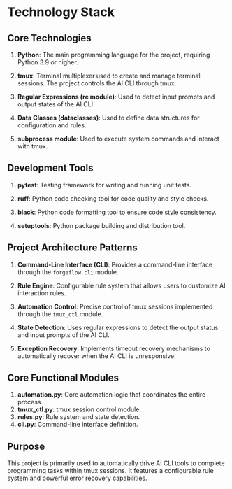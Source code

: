 # Technology Stack

## Core Technologies

1. **Python**: The main programming language for the project, requiring Python 3.9 or higher.

2. **tmux**: Terminal multiplexer used to create and manage terminal sessions. The project controls the AI CLI through
   tmux.

3. **Regular Expressions (re module)**: Used to detect input prompts and output states of the AI CLI.

4. **Data Classes (dataclasses)**: Used to define data structures for configuration and rules.

5. **subprocess module**: Used to execute system commands and interact with tmux.

## Development Tools

1. **pytest**: Testing framework for writing and running unit tests.

2. **ruff**: Python code checking tool for code quality and style checks.

3. **black**: Python code formatting tool to ensure code style consistency.

4. **setuptools**: Python package building and distribution tool.

## Project Architecture Patterns

1. **Command-Line Interface (CLI)**: Provides a command-line interface through the `forgeflow.cli` module.

2. **Rule Engine**: Configurable rule system that allows users to customize AI interaction rules.

3. **Automation Control**: Precise control of tmux sessions implemented through the `tmux_ctl` module.

4. **State Detection**: Uses regular expressions to detect the output status and input prompts of the AI CLI.

5. **Exception Recovery**: Implements timeout recovery mechanisms to automatically recover when the AI CLI is
   unresponsive.

## Core Functional Modules

1. **automation.py**: Core automation logic that coordinates the entire process.
2. **tmux_ctl.py**: tmux session control module.
3. **rules.py**: Rule system and state detection.
4. **cli.py**: Command-line interface definition.

## Purpose

This project is primarily used to automatically drive AI CLI tools to complete programming tasks within tmux sessions.
It features a configurable rule system and powerful error recovery capabilities.